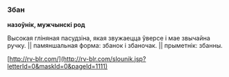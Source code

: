 ### Збан
**назоўнік, мужчынскі род**

Высокая гліняная пасудзіна, якая звужаецца ўверсе і мае звычайна ручку. || памяншальная форма: збанок і збаночак. || прыметнік: збанны.

<a rel="author">[http://rv-blr.com/](http://rv-blr.com/slounik.jsp?letterId=0&maskId=0&pageId=1111)</a>
